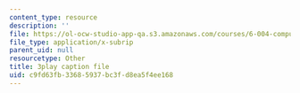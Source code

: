 ```yaml
---
content_type: resource
description: ''
file: https://ol-ocw-studio-app-qa.s3.amazonaws.com/courses/6-004-computation-structures-spring-2017/c9fd63fb33685937bc3fd8ea5f4ee168_3636264.vtt
file_type: application/x-subrip
parent_uid: null
resourcetype: Other
title: 3play caption file
uid: c9fd63fb-3368-5937-bc3f-d8ea5f4ee168
---
```

